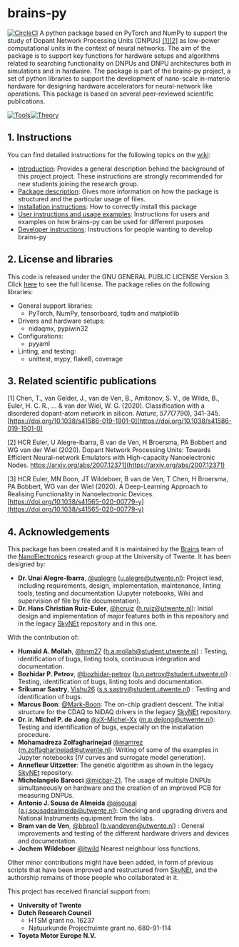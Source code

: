 # brains-py
[![CircleCI](https://dl.circleci.com/status-badge/img/gh/BraiNEdarwin/brains-py/tree/master.svg?style=svg)](https://dl.circleci.com/status-badge/redirect/gh/BraiNEdarwin/brains-py/tree/master)
A python package based on PyTorch and NumPy to support the study of Dopant Network Processing Units (DNPUs) [[1]]((https://doi.org/10.1038/s41586-019-1901-0))[[2]](https://arxiv.org/abs/2007.12371) as low-power computational units in the context of neural networks. The aim of the package is to support key functions for hardware setups and algorithms related to searching functionality on DNPUs and DNPU architectures both in simulations and in hardware.  The package is part of the brains-py project, a set of python libraries to support the development of nano-scale in-materio hardware for designing hardware accelerators for neural-network like operations. This package is based on several peer-reviewed scientific publications. 


[![Tools](https://img.shields.io/badge/brainspy-smg-darkblue.svg)](https://github.com/BraiNEdarwin/brainspy-smg)[![Theory](https://img.shields.io/badge/brainspy-tasks-lightblue.svg)](https://github.com/BraiNEdarwin/brainspy-tasks) 

## 1. Instructions

You can find detailed instructions for the following topics on the [wiki](https://github.com/BraiNEdarwin/brains-py/wiki):

* [Introduction](https://github.com/BraiNEdarwin/brains-py/wiki/A.-Introduction): Provides a general description behind the background of this project project. These instructions are strongly recommended for new students joining the research group.
* [Package description](https://github.com/BraiNEdarwin/brains-py/wiki/B.-Package-description): Gives more information on how the package is structured and the particular usage of files.
* [Installation instructions](https://github.com/BraiNEdarwin/brains-py/wiki/C.-Installation-Instructions): How to correctly install this package
* [User instructions and usage examples](https://github.com/BraiNEdarwin/brains-py/wiki/D.-User-Instructions-and-usage-examples): Instructions for users and examples on how brains-py can be used for different purposes
* [Developer instructions](https://github.com/BraiNEdarwin/brains-py/wiki/E.-Developer-Instructions): Instructions for people wanting to develop brains-py

## 2. License and libraries

This code is released under the GNU GENERAL PUBLIC LICENSE Version 3. Click [here](https://github.com/BraiNEdarwin/brains-py/blob/master/doc/LICENSE) to see the full license.
The package relies on the following libraries:

* General support libraries:
  * PyTorch, NumPy, tensorboard, tqdm and matplotlib
* Drivers and hardware setups:
  * nidaqmx, pypiwin32
* Configurations:
  * pyyaml
* Linting, and testing:
  * unittest, mypy, flake8, coverage

## 3. Related scientific publications

[1] Chen, T., van Gelder, J., van de Ven, B., Amitonov, S. V., de Wilde, B., Euler, H. C. R., ... & van der Wiel, W. G. (2020). Classification with a disordered dopant-atom network in silicon. _Nature_, _577_(7790), 341-345. [https://doi.org/10.1038/s41586-019-1901-0](https://doi.org/10.1038/s41586-019-1901-0)

[2] HCR Euler, U Alegre-Ibarra, B van de Ven, H Broersma, PA Bobbert and WG van der Wiel (2020). Dopant Network Processing Units: Towards Efficient Neural-network Emulators with High-capacity Nanoelectronic Nodes. https://arxiv.org/abs/2007.12371](https://arxiv.org/abs/2007.12371)

[3] HCR Euler, MN Boon, JT Wildeboer, B van de Ven, T Chen, H Broersma, PA Bobbert, WG van der Wiel (2020). A Deep-Learning Approach to Realising Functionality in Nanoelectronic Devices. [https://doi.org/10.1038/s41565-020-00779-y](https://doi.org/10.1038/s41565-020-00779-y)

## 4. Acknowledgements

This package has been created and it is maintained by the [Brains](https://www.utwente.nl/en/brains/) team of the [NanoElectronics](https://www.utwente.nl/en/eemcs/ne/) research group at the University of Twente. It has been designed by:

- **Dr. Unai Alegre-Ibarra**, [@ualegre](https://github.com/ualegre) ([u.alegre@utwente.nl](mailto:u.alegre@utwente.nl)): Project lead, including requirements, design, implementation, maintenance, linting tools, testing and documentation (Jupyter notebooks, Wiki and supervision of file by file documentation).
- **Dr. Hans Christian Ruiz-Euler**, [@hcruiz](https://github.com/hcruiz) ([h.ruiz@utwente.nl](mailto:h.ruiz@utwente.nl)): Initial design and implementation of major features both in this repository and in the legacy [SkyNEt](https://github.com/BraiNEdarwin/SkyNEt) repository and in this one.

With the contribution of:

- **Humaid A. Mollah**, [@hnm27](https://github.com/hnm27) ([h.a.mollah@student.utwente.nl](mailto:h.a.mollah@student.utwente.nl)) : Testing, identification of bugs, linting tools, continuous integration and documentation.
- **Bozhidar P. Petrov**, [@bozhidar-petrov](https://github.com/bozhidar-petrov) ([b.p.petrov@student.utwente.nl](mailto:b.p.petrov@student.utwente.nl)) : Testing, identification of bugs, linting tools and documentation.
- **Srikumar Sastry**, [Vishu26](https://github.com/Vishu26) ([s.s.sastry@student.utwente.nl](mailto:s.s.sastry@student.utwente.nl)) : Testing and identification of bugs.
- **Marcus Boon**: [@Mark-Boon](https://github.com/Mark-Boon): The on-chip gradient descent. The initial structure for the CDAQ to NiDAQ drivers in the legacy [SkyNEt](https://github.com/BraiNEdarwin/SkyNEt) repository.
- **Dr. ir. Michel P. de Jong** [@xX-Michel-Xx](https://github.com/xX-Michel-Xx) ([m.p.dejong@utwente.nl](mailto:m.p.dejong@utwente.nl)): Testing and identification of bugs, especially on the installation procedure.
- **Mohamadreza Zolfagharinejad** [@mamrez](https://github.com/mamrez) ([m.zolfagharinejad@utwente.nl](mailto:m.zolfagharinejad@utwente.nl)): Writing of some of the examples in Jupyter notebooks (IV curves and surrogate model generation).
- **Annefleur Uitzetter**: The genetic algorithm as shown in the legacy [SkyNEt](https://github.com/BraiNEdarwin/SkyNEt) repository.
- **Michelangelo Barocci** [@micbar-21](https://github.com/micbar-21/).  The usage of multiple DNPUs simultaneously on hardware and the creation of an improved PCB for measuring DNPUs.
- **Antonio J. Sousa de Almeida** [@ajsousal](https://github.com/ajsousal) ([a.j.sousadealmeida@utwente.nl](mailto:a.j.sousadealmeida@utwente.nl)): Checking and upgrading drivers and National Instruments equipment from the labs.
- **Bram van de Ven**, [@bbroo1](https://github.com/bbroo1) ([b.vandeven@utwente.nl](mailto:b.vandeven@utwente.nl)) : General improvements and testing of the different hardware drivers and devices and documentation.
- **Jochem Wildeboer** [@jtwild](https://github.com/jtwild/)  Nearest neighbour loss functions.

Other minor contributions might have been added, in form of previous scripts that have been improved and restructured from [SkyNEt](https://github.com/BraiNEdarwin/SkyNEt), and the authorship remains of those people who collaborated in it. 

This project has received financial support from:

- **University of Twente**
- **Dutch Research Council** 
  - HTSM grant no. 16237
  - Natuurkunde Projectruimte grant no. 680-91-114
- **Toyota Motor Europe N.V.**
